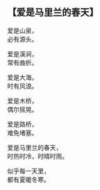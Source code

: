 ## 【爱是马里兰的春天】

爱是山泉，  
必有源头。
 
爱是溪涧，  
常有曲折。
 
爱是大海，  
时有风浪。
 
爱是木桥，  
偶尔摇晃。
 
爱是路桥，  
难免堵塞。
 
爱是马里兰的春天，  
时热时冷，时晴时雨。

似乎每一天里，  
都有夏暖冬寒。

